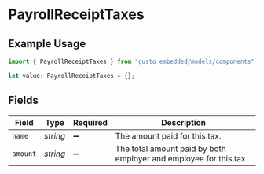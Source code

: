# PayrollReceiptTaxes

## Example Usage

```typescript
import { PayrollReceiptTaxes } from "gusto_embedded/models/components";

let value: PayrollReceiptTaxes = {};
```

## Fields

| Field                                                             | Type                                                              | Required                                                          | Description                                                       |
| ----------------------------------------------------------------- | ----------------------------------------------------------------- | ----------------------------------------------------------------- | ----------------------------------------------------------------- |
| `name`                                                            | *string*                                                          | :heavy_minus_sign:                                                | The amount paid for this tax.                                     |
| `amount`                                                          | *string*                                                          | :heavy_minus_sign:                                                | The total amount paid by both employer and employee for this tax. |